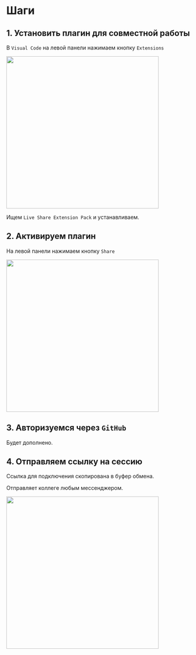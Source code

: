 # Шаги

## 1. Установить плагин для совместной работы

В `Visual Code` на левой панели нажимаем кнопку `Extensions`

<img src="img/install_extension.png" width="400px">

Ищем `Live Share Extension Pack` и устанавливаем.

## 2. Активируем плагин

На левой панели нажимаем кнопку `Share`

<img class="cornered" src="img/share_session.png" width="400px">

## 3. Авторизуемся через `GitHub`

Будет дополнено.

## 4. Отправляем ссылку на сессию

Ссылка для подключения скопирована в буфер обмена.

Отправляет коллеге любым мессенджером.

<img class="cornered" src="img/get_session_link.png" width="400px">
